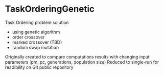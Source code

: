 # TaskOrderingGenetic
Task Ordering problem solution
- using genetic algorithm
- order crossover
- marked crossover (TBD)
- random swap mutation

Originally created to compare computations results with changing input parameters (pm, pc, generations, population size)
Reduced to single-run for readibility on Git public repository
